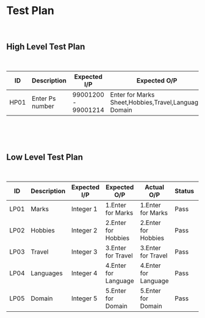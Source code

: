 
# Test Plan

<br>

## High Level Test Plan

<br>

| ID   | Description     | Expected I/P        | Expected O/P                                          | Actual O/P                                            | Status | Type of Test |
| ---- | --------------- | ------------------- | ----------------------------------------------------- | ----------------------------------------------------- | ------ | ------------ |
| HP01 | Enter Ps number | 99001200 - 99001214 | Enter for Marks Sheet,Hobbies,Travel,Language, Domain | Enter for Marks Sheet,Hobbies,Travel,Language, Domain | Pass   | Requirement  |

<br>
<br>
<br>

## Low Level Test Plan

<br>

| ID   | Description | Expected I/P | Expected O/P         | Actual O/P           | Status | Type of Test |
| ---- | ----------- | ------------ | -------------------- | -------------------- | ------ | ------------ |
| LP01 | Marks       | Integer 1    | 1.Enter for Marks    | 1.Enter for Marks    | Pass   | Requirement  |
| LP02 | Hobbies     | Integer 2    | 2.Enter for Hobbies  | 2.Enter for Hobbies  | Pass   | Requirement  |
| LP03 | Travel      | Integer 3    | 3.Enter for Travel   | 3.Enter for Travel   | Pass   | Requirement  |
| LP04 | Languages   | Integer 4    | 4.Enter for Language | 4.Enter for Language | Pass   | Requirement  |
| LP05 | Domain      | Integer 5    | 5.Enter for Domain   | 5.Enter for Domain   | Pass   | Requirement  |

